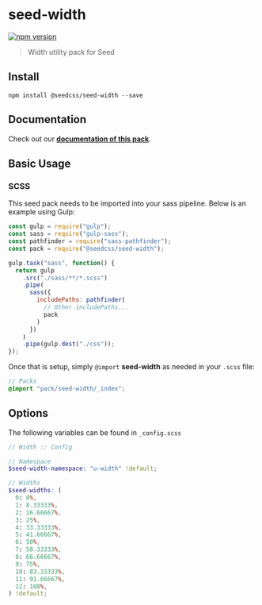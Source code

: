 # seed-width

[![npm version](https://badge.fury.io/js/%40seedcss%2Fseed-width.svg)](https://badge.fury.io/js/%40seedcss%2Fseed-width)

> Width utility pack for Seed

## Install

```
npm install @seedcss/seed-width --save
```

## Documentation

Check out our **[documentation of this pack](http://developer.helpscout.net/seed/packs/seed-width/)**.

## Basic Usage

### SCSS

This seed pack needs to be imported into your sass pipeline. Below is an example using Gulp:

```javascript
const gulp = require("gulp");
const sass = require("gulp-sass");
const pathfinder = require("sass-pathfinder");
const pack = require("@seedcss/seed-width");

gulp.task("sass", function() {
  return gulp
    .src("./sass/**/*.scss")
    .pipe(
      sass({
        includePaths: pathfinder(
          // Other includePaths...
          pack
        )
      })
    )
    .pipe(gulp.dest("./css"));
});
```

Once that is setup, simply `@import` **seed-width** as needed in your `.scss` file:

```scss
// Packs
@import "pack/seed-width/_index";
```



## Options

The following variables can be found in `_config.scss`

```scss
// Width :: Config

// Namespace
$seed-width-namespace: "u-width" !default;

// Widths
$seed-widths: (
  0: 0%,
  1: 8.33333%,
  2: 16.66667%,
  3: 25%,
  4: 33.33333%,
  5: 41.66667%,
  6: 50%,
  7: 58.33333%,
  8: 66.66667%,
  9: 75%,
  10: 83.33333%,
  11: 91.66667%,
  12: 100%,
) !default;

```